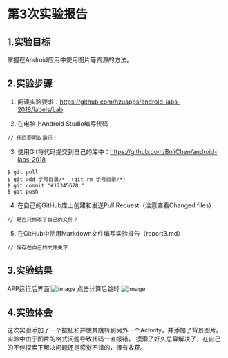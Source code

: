 # 第3次实验报告
## 1.实验目标
掌握在Android应用中使用图片等资源的方法。

## 2.实验步骤

1. 阅读实验要求：https://github.com/hzuapps/android-labs-2018/labels/Lab   

2. 在电脑上Android Studio编写代码  

```   
// 代码要可以运行！
```   

3. 使用Git将代码提交到自己的库中：https://github.com/BoliChen/android-labs-2018   
```  
$ git pull
$ git add 学号目录/*  (git rm 学号目录/*)
$ git commit "#12345678 "
$ git push
```  

4. 在自己的GitHub库上创建和发送Pull Request（注意查看Changed files）  
```  
// 是否只修改了自己的文件？
```  

5. 在GitHub中使用Markdown文件编写实验报告（report3.md）  
```  
// 保存在自己的文件夹下
```  

## 3.实验结果
APP运行后界面
![image](https://github.com/BoliChen/android-labs-2018/blob/master/com1614080901106/jt3-1.png)
点击计算后跳转
![image](https://github.com/BoliChen/android-labs-2018/blob/master/com1614080901106/jt3-2.png)
## 4.实验体会
这次实验添加了一个按钮和并使其跳转到另外一个Activity，并添加了背景图片。实验中由于图片的格式问题导致代码一直报错，
摸索了好久总算解决了，在自己的不停探索下解决问题还是感觉不错的，很有收获。


